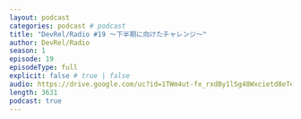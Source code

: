```yaml
---
layout: podcast
categories: podcast # podcast
title: "DevRel/Radio #19 〜下半期に向けたチャレンジ〜"
author: DevRel/Radio
season: 1
episode: 19
episodeType: full
explicit: false # true | false
audio: https://drive.google.com/uc?id=1TWm4ut-fx_rxdBy1lSg48Wxcietd8eTe
length: 3631
podcast: true
---
```

